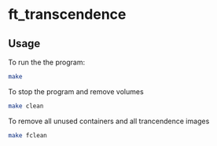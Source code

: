 # ft_transcendence

## Usage

To run the the program:

```bash
make
```

To stop the program and remove volumes

```bash
make clean
```

To remove all unused containers and all trancendence images
```bash
make fclean
```